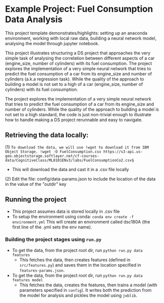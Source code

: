 # Example Project: Fuel Consumption Data Analysis

This project template demonstrates/highlights: setting up an anaconda environment, working with local raw data, building a neural network model, analysing the model through jupyter notebook.

This project illustrates structuring a DS project that approaches the
very simple task of analysing the correlation between different aspects 
of a car (engine_size, number of cylinders) with its fuel consumption. 
The project explores the implementation of a very simple neural network that tries to predict the fuel consumption of a car from its engine_size and number of cylinders (a.k.a regression task). While the quality of the approach to building a model is not set to a high
of a car (engine_size, number of cylinders) with its fuel consumption.


The project explores the implementation of a very simple neural network that tries to predict the fuel consumption of a car from its engine_size and number of cylinders. While the quality of the approach to building a model is not set to a high standard, the code is just non-trivial enough to illustrate how to
handle making a DS project rerunnable and easy to navigate.



## Retrieving the data locally:

(1) `To download the data, we will use !wget to download it from IBM Object Storage.
!wget -O FuelConsumption.csv https://s3-api.us-geo.objectstorage.softlayer.net/cf-courses-data/CognitiveClass/ML0101ENv3/labs/FuelConsumptionCo2.csv§` 

* This will download the data and cast it in a .csv file locally

(2) Edit the file: config/data-params.json to include the location of the data in the value of the "outdir" key



## Running the project

* This project assumes data is stored locally in .csv file
* To setup the environment using conda: `conda env create -f environment.yml`
This will create an environment called dsc180A (the first line of the .yml sets the env name).

  
### Building the project stages using `run.py`

* To get the data, from the project root dir, run `python run.py data
  features`
  - This fetches the data, then creates features (defined in
    `src/features.py`) and saves them in the location specified in
    `features-params.json`.
* To get the data, from the project root dir, run `python run.py data
  features model`
  - This fetches the data, creates the features, then trains a model
    (with parameters specified in `config`). It writes both the
    prediction from the model for analysis and pickles the model using
    `joblib`.

  




